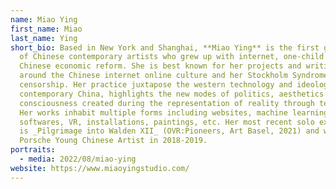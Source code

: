 ```yaml
---
name: Miao Ying
first_name: Miao
last_name: Ying
short_bio: Based in New York and Shanghai, **Miao Ying** is the first generation
  of Chinese contemporary artists who grew up with internet, one-child policy,
  Chinese economic reform. She is best known for her projects and writings
  around the Chinese internet online culture and her Stockholm Syndrome with
  censorship. Her practice juxtapose the western technology and ideologies with
  contemporary China, highlights the new modes of politics, aesthetics and
  consciousness created during the representation of reality through technology.
  Her works inhabit multiple forms including websites, machine learning
  softwares, VR, installations, paintings, etc. Her most recent solo exhibition
  is _Pilgrimage into Walden XII_ (OVR:Pioneers, Art Basel, 2021) and was
  Porsche Young Chinese Artist in 2018-2019.
portraits:
  - media: 2022/08/miao-ying
website: https://www.miaoyingstudio.com/
---
```


